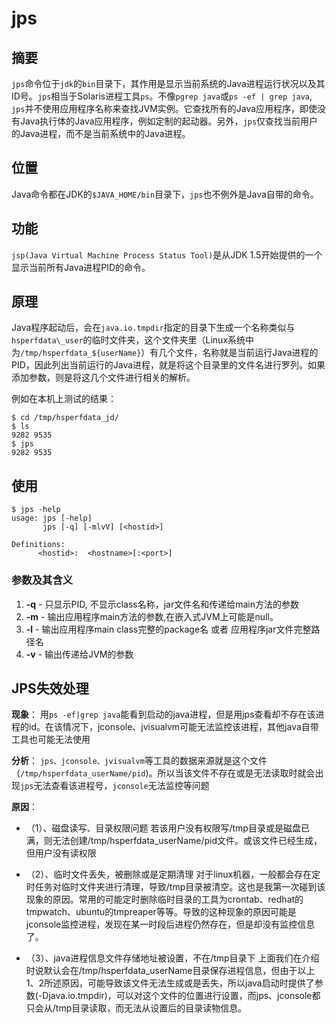 # jps
## 摘要
`jps`命令位于`jdk`的`bin`目录下，其作用是显示当前系统的Java进程运行状况以及其ID号。`jps`相当于Solaris进程工具`ps`。不像`pgrep java`或`ps -ef | grep java`, 	`jps`并不使用应用程序名称来查找JVM实例。它查找所有的Java应用程序，即使没有Java执行体的Java应用程序，例如定制的起动器。另外，`jps`仅查找当前用户的Java进程，而不是当前系统中的Java进程。

## 位置
Java命令都在JDK的`$JAVA_HOME/bin`目录下，`jps`也不例外是Java自带的命令。

## 功能
`jsp(Java Virtual Machine Process Status Tool)`是从JDK 1.5开始提供的一个显示当前所有Java进程PID的命令。

## 原理
Java程序起动后，会在`java.io.tmpdir`指定的目录下生成一个名称类似与`hsperfdata\_user`的临时文件夹，这个文件夹里（Linux系统中为`/tmp/hsperfdata_${userName}`）有几个文件，名称就是当前运行Java进程的PID，因此列出当前运行的Java进程，就是将这个目录里的文件名进行罗列。如果添加参数，则是将这几个文件进行相关的解析。

例如在本机上测试的结果：

```shell
$ cd /tmp/hsperfdata_jd/
$ ls
9282 9535
$ jps 
9282 9535
```

## 使用
```shell
$ jps -help
usage: jps [-help]
       jps [-q] [-mlvV] [<hostid>]

Definitions:
      <hostid>:  <hostname>[:<port>]

```

### 参数及其含义

1. **-q** - 只显示PID, 不显示class名称，jar文件名和传递给main方法的参数
2. **-m** - 输出应用程序main方法的参数,在嵌入式JVM上可能是null。
3. **-l** - 输出应用程序main class完整的package名 或者 应用程序jar文件完整路径名
4. **-v** - 输出传递给JVM的参数

## JPS失效处理
**现象**： 用`ps -ef|grep java`能看到启动的java进程，但是用jps查看却不存在该进程的id。在该情况下，jconsole、jvisualvm可能无法监控该进程，其他java自带工具也可能无法使用

**分析**： `jps、jconsole、jvisualvm`等工具的数据来源就是这个文件（`/tmp/hsperfdata_userName/pid`)。所以当该文件不存在或是无法读取时就会出现`jps`无法查看该进程号，`jconsole`无法监控等问题

**原因**：

- （1）、磁盘读写、目录权限问题 若该用户没有权限写/tmp目录或是磁盘已满，则无法创建/tmp/hsperfdata_userName/pid文件。或该文件已经生成，但用户没有读权限

- （2）、临时文件丢失，被删除或是定期清理 对于linux机器，一般都会存在定时任务对临时文件夹进行清理，导致/tmp目录被清空。这也是我第一次碰到该现象的原因。常用的可能定时删除临时目录的工具为crontab、redhat的tmpwatch、ubuntu的tmpreaper等等。导致的这种现象的原因可能是jconsole监控进程，发现在某一时段后进程仍然存在，但是却没有监控信息了。

- （3）、java进程信息文件存储地址被设置，不在/tmp目录下 上面我们在介绍时说默认会在/tmp/hsperfdata_userName目录保存进程信息，但由于以上1、2所述原因，可能导致该文件无法生成或是丢失，所以java启动时提供了参数(-Djava.io.tmpdir)，可以对这个文件的位置进行设置，而jps、jconsole都只会从/tmp目录读取，而无法从设置后的目录读物信息。


